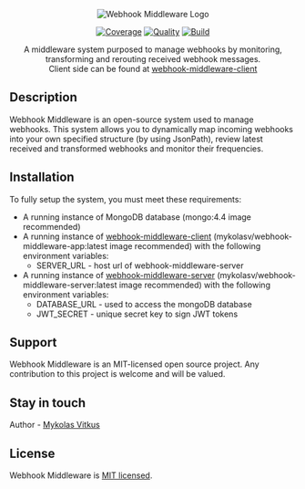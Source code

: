 <p align="center">
  <img src="https://cdn.discordapp.com/attachments/637952914953863182/850098320184967178/server.png" alt="Webhook Middleware Logo" />
</p>
<p align="center">
<a href="https://scrutinizer-ci.com/g/MykolasVitkus/webhook-middleware-server" target="_blank"><img src="https://scrutinizer-ci.com/g/MykolasVitkus/webhook-middleware-server/badges/coverage.png?b=master" alt="Coverage" /></a>
<a href="https://scrutinizer-ci.com/g/MykolasVitkus/webhook-middleware-server" target="_blank"><img src="https://scrutinizer-ci.com/g/MykolasVitkus/webhook-middleware-server/badges/quality-score.png?b=master" alt="Quality" /></a>
<a href="https://scrutinizer-ci.com/g/MykolasVitkus/webhook-middleware-server" target="_blank"><img src="https://scrutinizer-ci.com/g/MykolasVitkus/webhook-middleware-server/badges/build.png?b=master" alt="Build" /></a>

</p>
  <p align="center">A middleware system purposed to manage webhooks by monitoring, transforming and rerouting received webhook messages.<br> Client side can be found at <a href="https://github.com/MykolasVitkus/webhook-middleware-client">webhook-middleware-client</a> </p>
    

## Description

Webhook Middleware is an open-source system used to manage webhooks. This system allows you to dynamically map incoming webhooks into your own specified structure (by using JsonPath), review latest received and transformed webhooks and monitor their frequencies.

## Installation

To fully setup the system, you must meet these requirements:

* A running instance of MongoDB database (mongo:4.4 image recommended)
* A running instance of [webhook-middleware-client](https://github.com/MykolasVitkus/webhook-middleware-client) (mykolasv/webhook-middleware-app:latest image recommended) with the following environment variables:
  * SERVER_URL - host url of webhook-middleware-server
* A running instance of [webhook-middleware-server](https://github.com/MykolasVitkus/webhook-middleware-server) (mykolasv/webhook-middleware-server:latest image recommended) with the following environment variables:
  * DATABASE_URL - used to access the mongoDB database
  * JWT_SECRET - unique secret key to sign JWT tokens


## Support

Webhook Middleware is an MIT-licensed open source project. Any contribution to this project is welcome and will be valued.

## Stay in touch

Author - [Mykolas Vitkus](https://www.linkedin.com/in/mykolas-vitkus-7b9159152/)

## License

  Webhook Middleware is [MIT licensed](https://github.com/nestjs/nest/blob/master/LICENSE).

